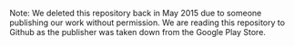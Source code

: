 Note: We deleted this repository back in May 2015 due to someone publishing our work without permission. We are reading this repository to Github as the publisher was taken down from the Google Play Store.
